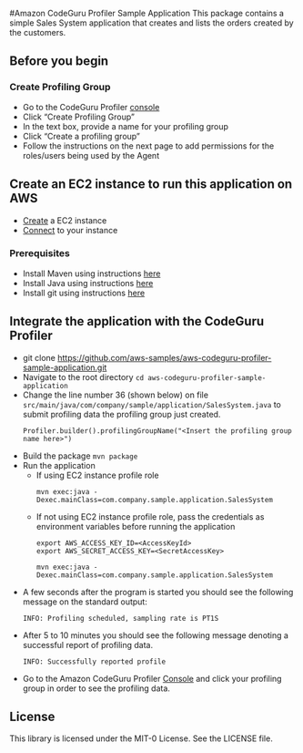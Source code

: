 #Amazon CodeGuru Profiler Sample Application
This package contains a simple Sales System application that creates and lists the orders created by the customers.

## Before you begin
### Create Profiling Group
* Go to the CodeGuru Profiler [console](https://console.aws.amazon.com/codeguru/profiler/)
* Click “Create Profiling Group”
* In the text box, provide a name for your profiling group
* Click “Create a profiling group”
* Follow the instructions on the next page to add permissions for the roles/users being used by the Agent

## Create an EC2 instance to run this application on AWS
* [Create](https://docs.aws.amazon.com/AWSEC2/latest/UserGuide/launching-instance.html) a EC2 instance
* [Connect](https://docs.aws.amazon.com/AWSEC2/latest/UserGuide/AccessingInstances.html) to your instance

### Prerequisites
* Install Maven using instructions [here](http://maven.apache.org/)
* Install Java using instructions [here](https://docs.aws.amazon.com/sdk-for-java/v2/developer-guide/setup-install.html#java-dg-java-env)
* Install git using instructions [here](https://git-scm.com/downloads)

## Integrate the application with the CodeGuru Profiler
* git clone https://github.com/aws-samples/aws-codeguru-profiler-sample-application.git
* Navigate to the root directory `cd aws-codeguru-profiler-sample-application`
* Change the line number 36 (shown below) on file `src/main/java/com/company/sample/application/SalesSystem.java` to submit profiling data the profiling group just created.
    ```
    Profiler.builder().profilingGroupName("<Insert the profiling group name here>")
    ```
* Build the package ``mvn package``
* Run the application
  * If using EC2 instance profile role
    ```
    mvn exec:java -Dexec.mainClass=com.company.sample.application.SalesSystem
    ```
  * If not using EC2 instance profile role, pass the credentials as environment variables before running the application
    ```
    export AWS_ACCESS_KEY_ID=<AccessKeyId>
    export AWS_SECRET_ACCESS_KEY=<SecretAccessKey>

    mvn exec:java -Dexec.mainClass=com.company.sample.application.SalesSystem
    ```
* A few seconds after the program is started you should see the following message on the standard output:
    ```
    INFO: Profiling scheduled, sampling rate is PT1S
    ```
* After 5 to 10 minutes you should see the following message denoting a successful report of profiling data.
    ```
    INFO: Successfully reported profile
    ```
* Go to the Amazon CodeGuru Profiler [Console](https://console.aws.amazon.com/codeguru/profiler/) and click your profiling group in order to see the profiling data.

## License

This library is licensed under the MIT-0 License. See the LICENSE file.


